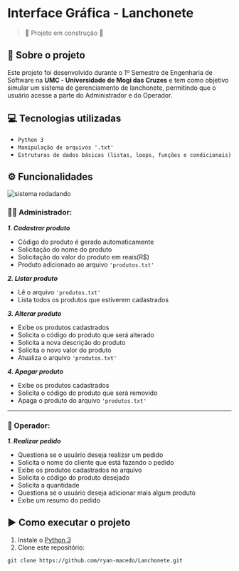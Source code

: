 # Interface Gráfica - Lanchonete

> :construction: Projeto em construção :construction:

## 📌 Sobre o projeto
Este projeto foi desenvolvido durante o 1º Semestre de Engenharia de Software na **UMC - Universidade de Mogi das Cruzes** e tem como objetivo simular um sistema de gerenciamento de lanchonete, 
permitindo que o usuário acesse a parte do Administrador e do Operador.

## 💻 Tecnologias utilizadas
- `Python 3`
- `Manipulação de arquivos '.txt'`
- `Estruturas de dados básicas (listas, loops, funções e condicionais)`

## ⚙️ Funcionalidades

![sistema rodadando](https://media4.giphy.com/media/v1.Y2lkPTc5MGI3NjExcm40dDF3c3U2ZzN5M2ZhZzBsNm5paTM4cDkzdjN4ZmswaWJpdnRlbCZlcD12MV9pbnRlcm5hbF9naWZfYnlfaWQmY3Q9Zw/ThDbPm6pc6OW9M20mF/giphy.gif)

### 👨‍💼 Administrador:

***1. Cadastrar produto***  
  * Código do produto é gerado automaticamente
  * Solicitação do nome do produto
  * Solicitação do valor do produto em reais(R$)
  * Produto adicionado ao arquivo `'produtos.txt'`

***2. Listar produto***
   * Lê o arquivo `'produtos.txt'`
   * Lista todos os produtos que estiverem cadastrados  
     
***3. Alterar produto***
   * Exibe os produtos cadastrados
   * Solicita o código do produto que será alterado
   * Solicita a nova descrição do produto
   * Solicita o novo valor do produto
   * Atualiza o arquivo `'produtos.txt'`
     
***4. Apagar produto***
   * Exibe os produtos cadastrados
   * Solicita o código do produto que será removido
   * Apaga o produto do arquivo `'produtos.txt'`

---

### 🛒 Operador:

***1. Realizar pedido***
* Questiona se o usuário deseja realizar um pedido
* Solicita o nome do cliente que está fazendo o pedido
* Exibe os produtos cadastrados no arquivo
* Solicita o código do produto desejado
* Solicita a quantidade
* Questiona se o usuário deseja adicionar mais algum produto
* Exibe um resumo do pedido

## ▶️ Como executar o projeto
1. Instale o [Python 3](https://www.python.org/downloads/)
2. Clone este repositório:
```
git clone https://github.com/ryan-macedo/Lanchonete.git
```
